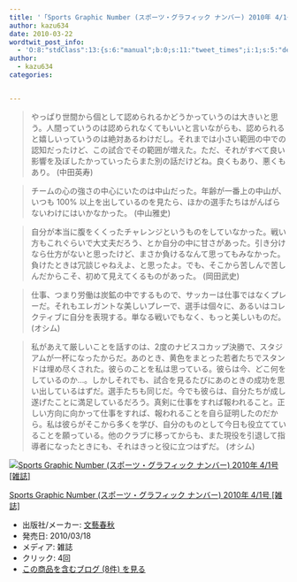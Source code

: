 ```yaml
---
title: '「Sports Graphic Number (スポーツ・グラフィック ナンバー) 2010年 4/1号 [雑誌]」で気になった部分'
author: kazu634
date: 2010-03-22
wordtwit_post_info:
  - 'O:8:"stdClass":13:{s:6:"manual";b:0;s:11:"tweet_times";i:1;s:5:"delay";i:0;s:7:"enabled";i:1;s:10:"separation";s:2:"60";s:7:"version";s:3:"3.7";s:14:"tweet_template";b:0;s:6:"status";i:2;s:6:"result";a:0:{}s:13:"tweet_counter";i:2;s:13:"tweet_log_ids";a:1:{i:0;i:5175;}s:9:"hash_tags";a:0:{}s:8:"accounts";a:1:{i:0;s:7:"kazu634";}}'
author:
  - kazu634
categories:


---
```

<div class="section">
<blockquote>
<p>
      やっぱり世間から個として認められるかどうかっていうのは大きいと思う。人間っていうのは認められなくてもいいと言いながらも、認められると嬉しいっていうのは絶対あるわけだし。それまでは小さい範囲の中での認知だったけど、この試合でその範囲が増えた。ただ、それがすべて良い影響を及ぼしたかっていったらまた別の話だけどね。良くもあり、悪くもあり。 (中田英寿)
</p>
</blockquote>
  
<blockquote>
<p>
      チームの心の強さの中心にいたのは中山だった。年齢が一番上の中山が、いつも 100% 以上を出しているのを見たら、ほかの選手たちはがんばらないわけにはいかなかった。 (中山雅史)
</p>
</blockquote>
  
<blockquote>
<p>
      自分が本当に腹をくくったチャレンジというものをしていなかった。戦い方もこれぐらいで大丈夫だろう、とか自分の中に甘さがあった。引き分けなら仕方がないと思ったけど、まさか負けるなんて思ってもみなかった。負けたときは冗談じゃねえよ、と思ったよ。でも、そこから苦しんで苦しんだからこそ、初めて見えてくるものがあった。 (岡田武史)
</p>
</blockquote>
  
<blockquote>
<p>
      仕事、つまり労働は炭鉱の中でするもので、サッカーは仕事ではなくプレーだ。それもエレガントな美しいプレーで、選手は個々に、あるいはコレクティブに自分を表現する。単なる戦いでもなく、もっと美しいものだ。 (オシム)
</p>
</blockquote>
  
<blockquote>
<p>
      私があえて厳しいことを話すのは、2度のナビスコカップ決勝で、スタジアムが一杯になったからだ。あのとき、黄色をまとった若者たちでスタンドは埋め尽くされた。彼らのことを私は思っている。彼らは今、どこ何をしているのか…。しかしそれでも、試合を見るたびにあのときの成功を思い出しているはずだ。選手たちも同じだ。今でも彼らは、自分たちが成し遂げたことに満足しているだろう。真剣に仕事をすれば報われること。正しい方向に向かって仕事をすれば、報われることを自ら証明したのだから。私は彼らがそこから多くを学び、自分のものとして今日も役立てていることを願っている。他のクラブに移ってからも、また現役を引退して指導者になったときにも、それはきっと役に立つはずだ。 (オシム)
</p>
</blockquote>
  
<div class="hatena-asin-detail">
<a href="http://www.amazon.co.jp/dp/B003A6G7DU/?tag=hatena_st1-22&ascsubtag=d-7ibv" onclick="__gaTracker('send', 'event', 'outbound-article', 'http://www.amazon.co.jp/dp/B003A6G7DU/?tag=hatena_st1-22&ascsubtag=d-7ibv', '');"><img src="https://images-na.ssl-images-amazon.com/images/I/51mNPASlLdL._SL160_.jpg" class="hatena-asin-detail-image" alt="Sports Graphic Number (スポーツ・グラフィック ナンバー) 2010年 4/1号 [雑誌]" title="Sports Graphic Number (スポーツ・グラフィック ナンバー) 2010年 4/1号 [雑誌]" /></a></p> 
    
<div class="hatena-asin-detail-info">
<p class="hatena-asin-detail-title">
<a href="http://www.amazon.co.jp/dp/B003A6G7DU/?tag=hatena_st1-22&ascsubtag=d-7ibv" onclick="__gaTracker('send', 'event', 'outbound-article', 'http://www.amazon.co.jp/dp/B003A6G7DU/?tag=hatena_st1-22&ascsubtag=d-7ibv', 'Sports Graphic Number (スポーツ・グラフィック ナンバー) 2010年 4/1号 [雑誌]');">Sports Graphic Number (スポーツ・グラフィック ナンバー) 2010年 4/1号 [雑誌]</a>
</p>
      
<ul>
<li>
<span class="hatena-asin-detail-label">出版社/メーカー:</span> <a href="http://d.hatena.ne.jp/keyword/%CA%B8%E9%BA%BD%D5%BD%A9" onclick="__gaTracker('send', 'event', 'outbound-article', 'http://d.hatena.ne.jp/keyword/%CA%B8%E9%BA%BD%D5%BD%A9', '文藝春秋');" class="keyword">文藝春秋</a>
</li>
<li>
<span class="hatena-asin-detail-label">発売日:</span> 2010/03/18
</li>
<li>
<span class="hatena-asin-detail-label">メディア:</span> 雑誌
</li>
<li>
<span class="hatena-asin-detail-label">クリック</span>: 4回
</li>
<li>
<a href="http://d.hatena.ne.jp/asin/B003A6G7DU" onclick="__gaTracker('send', 'event', 'outbound-article', 'http://d.hatena.ne.jp/asin/B003A6G7DU', 'この商品を含むブログ (8件) を見る');" target="_blank">この商品を含むブログ (8件) を見る</a>
</li>
</ul>
</div>
    
<div class="hatena-asin-detail-foot">
</div>
</div>
</div>
